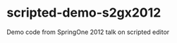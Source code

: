 scripted-demo-s2gx2012
======================

Demo code from SpringOne 2012 talk on scripted editor